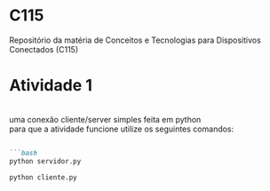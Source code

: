 # C115
Repositório da matéria de Conceitos e Tecnologias para Dispositivos Conectados (C115)
<br>
<h1>Atividade 1</h1><br>
uma conexão cliente/server simples feita em python <br>
para que a atividade funcione utilize os seguintes comandos:<br>

```markdown

```bash
python servidor.py
```

```bash
python cliente.py
```
```

